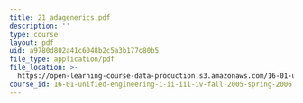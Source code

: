 ```yaml
---
title: 21_adagenerics.pdf
description: ''
type: course
layout: pdf
uid: a9780d802a41c6048b2c5a3b177c80b5
file_type: application/pdf
file_location: >-
  https://open-learning-course-data-production.s3.amazonaws.com/16-01-unified-engineering-i-ii-iii-iv-fall-2005-spring-2006/a9780d802a41c6048b2c5a3b177c80b5_21_adagenerics.pdf
course_id: 16-01-unified-engineering-i-ii-iii-iv-fall-2005-spring-2006
---
```


